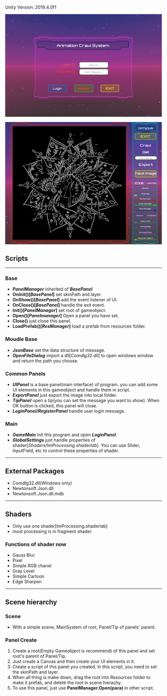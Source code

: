 Unity Version: 2019.4.0f1

![avatar](001.png)

![avatar](002.png)

## Scripts

---
### Base
- ***PanelManager*** inherited of ***BasePanel***
- **OnInit()[*BasePanel*]** set skinPath and layer.
- **OnShow()[*BasePanel*]** add the event listener of UI.
- **OnClose()[*BasePanel*]** handle the exit event.
- **Init()[*PanelManager*]** set root of gameobject.
- **Open<T>()[*Panelmanager*]** Open a panel you have set.
- **Close()** just close this panel.
- **LoadPrefab()[*ResManager*]** load a prefab from resources folder.

### Moudle Base

- ***JsonBase*** set the data structure of message.
- ***OpenFileDialog*** import a dll[*Comdlg32.dll*] to open windows window and return the path you choose.

### Common Panels

- ***UIPanel*** is a base panel(main interface) of program. you can add some UI elements in this gameobject and handle them in script.
- ***ExportPanel*** just export the image into local folder.
- ***TipPanel*** open a tip(you can set the message you want to show). When OK button is clicked, this panel will close.
- ***LoginPanel/RegisterPanel*** handle user login message. 

### Main

- ***GameMain*** init this program and open ***LoginPanel***.
- ***GlobalSettings*** just handle properties of shader[*Shaders/ImProcessing.shaderlab*]. You can use Slider, InputField, etc to control these properties of shader.

---



## External Packages

- Comdlg32.dll(Windows only)
- Newtonsoft.Json.dll
- Newtonsoft.Json.dll.mdb

---



## Shaders

- Only use one shader[ImProcessing.shaderlab]
- most processing is in fragment shader.

### Functions of shader now

- Gauss Blur
- Pixel
- Simple RGB chanel
- Gray Level
- Simple Cartoon
- Edge Sharpen

---



## Scene hierarchy

### Scene

- With a simple scene, MainSystem of root, Panel/Tip of panels' parent.

### Panel Create

1. Create a root(Empty Gameobject is recommend) of this panel and set root's parent of Panel/Tip.
2. Just create a Canvas and then create your UI elements in it.
3. Create a script of this panel you created. In this script, you need to set the skinPath and layer.
4. When all thing is make down, drag the root into Resources folder to make it prefab, and delete the root in scene hierachy.
5. To use this panel, just use **PanelManager.Open<PanelType>(para)** in other script.